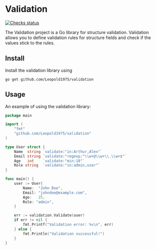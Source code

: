 # Validation

[![Checks status](https://github.com/Leopold1975/validation/actions/workflows/tests.yml/badge.svg)](https://github.com/Leopold1975/validation/actions/workflows/tests.yml)

The Validation project is a Go library for structure validation.
Validation allows you to define validation rules for structure fields and check if the values stick to the rules.

## Install

Install the validation library using 
``` 
go get github.com/Leopold1975/validation
```

## Usage

An example of using the validation library:

```go
package main

import (
    "fmt"
    "github.com/Leopold1975/validation"
)

type User struct {
    Name  string `validate:"in:Arthur,Alex"`
    Email string `validate:"regexp:^\\w+@\\w+\\.\\w+$"`
    Age   int    `validate:"min:18"`
    Role string  `validate:"in:admin,user"`
}

func main() {
    user := User{
        Name:  "John Doe",
        Email: "johndoe@example.com",
        Age:   25,
        Role: "admin",
    }

    err := validation.Validate(user)
    if err != nil {
        fmt.Printf("Validation error: %v\n", err)
    } else {
        fmt.Println("Validation successful!")
    }
}

```